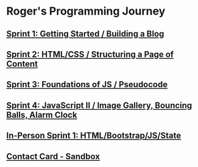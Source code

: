 # Roger's Programming Journey

## [Sprint 1: Getting Started / Building a Blog](sprint01.md)

## [Sprint 2: HTML/CSS / Structuring a Page of Content](sprint02.md)

## [Sprint 3: Foundations of JS / Pseudocode](sprint03.md)

## [Sprint 4: JavaScript II / Image Gallery, Bouncing Balls, Alarm Clock](sprint04.md)

## [In-Person Sprint 1: HTML/Bootstrap/JS/State](sprint-ip-01.html)

## [Contact Card - Sandbox](contact-sandbox.html)
